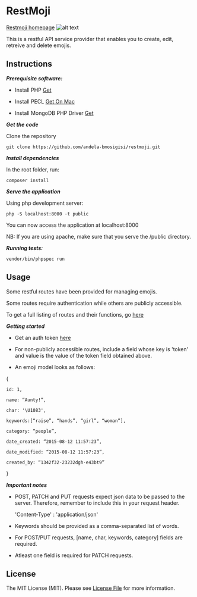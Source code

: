 # RestMoji

[Restmoji homepage](http://restmoji.herokuapp.com) ![alt text](http://restmoji.herokuapp.com/favicon.ico)

This is a restful API service provider that enables you to create, edit, retreive and delete emojis.


## Instructions

***Prerequisite software:***

- Install PHP
    [Get](http://php.net/manual/en/install.php)

- Install PECL
    [Get On Mac](http://jason.pureconcepts.net/2012/10/install-pear-pecl-mac-os-x/)

- Install MongoDB PHP Driver
    [Get](https://docs.mongodb.org/ecosystem/drivers/php/)

***Get the code***

Clone the repository

    git clone https://github.com/andela-bmosigisi/restmoji.git

***Install dependencies***

In the root folder, run:

    composer install

***Serve the application***

Using php development server:
    
    php -S localhost:8000 -t public

You can now access the application at localhost:8000

NB: If you are using apache, make sure that you serve the /public directory.


***Running tests:***

    vendor/bin/phpspec run

## Usage

Some restful routes have been provided for managing emojis.

Some routes require authentication while others are publicly accessible.

To get a full listing of routes and their functions, go [here](restmoji.herokuapp.com)

***Getting started***

- Get an auth token [here](restmoji.herokuapp.com)

- For non-publicly accessible routes, include a field whose key is 'token' and value is the value of the token field obtained above.

- An emoji model looks as follows:

{

    id: 1,

    name: “Aunty!”,

    char: ​'\U1083',

    keywords:[“raise”, “hands”, “girl”, “woman”],

    category: “people”,

    date_created: “2015-08-12 11:57:23”,

    date_modified: “2015-08-12 11:57:23”,

    created_by: “1342f32-23232dgh-e43bt9”
}

***Important notes***

- POST, PATCH and PUT requests expect json data to be passed to the server. Therefore, remember to include this in your request header. 

    'Content-Type'  :   'application/json'

- Keywords should be provided as a comma-separated list of words.

- For POST/PUT requests, [name, char, keywords, category] fields are required.

- Atleast one field is required for PATCH requests.

## License

The MIT License (MIT). Please see [License File](https://opensource.org/licenses/MIT) for more information.
